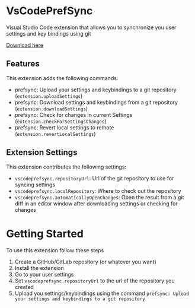 # VsCodePrefSync

Visual Studio Code extension that allows you to synchronize you user settings and key bindings using git

[Download here](https://marketplace.visualstudio.com/items?itemName=Nimaoth.vscodeprefsync)


## Features

This extension adds the following commands:
- prefsync: Upload your settings and keybindings to a git repository (`extension.uploadSettings`)
- prefsync: Download settings and keybindings from a git repository (`extension.downloadSettings`)
- prefsync: Check for changes in current Settings (`extension.checkForSettingsChanges`)
- prefsync: Revert local settings to remote (`extension.revertLocalSettings`)

## Extension Settings

This extension contributes the following settings:


* `vscodeprefsync.repositoryUrl`: Url of the git repository to use for syncing settings
* `vscodeprefsync.localRepository`: Where to check out the repository
* `vscodeprefsync.automaticallyOpenChanges`: Open the result from a git diff in an editor window after downloading settings or checking for changes

# Getting Started
To use this extension follow these steps
1. Create a GitHub/GitLab repository (or whatever you want)
2. Install the extension
3. Go to your user settings
4. Set `vscodeprefsync.repositoryUrl` to the url of the repository you created
5. Upload you settings/keybindings using the command `prefsync: Upload your settings and keybindings to a git repository`
